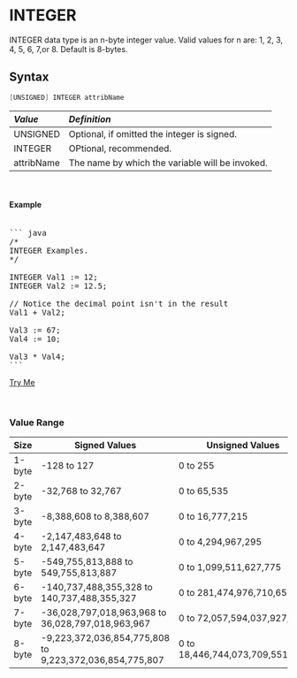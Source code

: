 # INTEGER 
INTEGER data type is an n-byte integer value. Valid values for n are: 1, 2, 3, 4, 5, 6, 7,or 8. Default is 8-bytes.

## Syntax 
```java
[UNSIGNED] INTEGER attribName
```

|*Value*|*Definition*|
|:----|:---------|
UNSIGNED | Optional, if omitted the integer is signed.
INTEGER  | OPtional, recommended.
attribName | The name by which the variable will be invoked.

<br>

#### Example

<pre id="TypeInt_Exp">

``` java
/*
INTEGER Examples.
*/

INTEGER Val1 := 12;
INTEGER Val2 := 12.5;

// Notice the decimal point isn't in the result
Val1 + Val2;

Val3 := 67;
Val4 := 10;

Val3 * Val4;
```
</pre>
<a class="trybutton" href="javascript:OpenECLEditor(['TypeInt_Exp'])"> Try Me </a>

</br>

### Value Range

|Size | Signed Values |	Unsigned Values |
|-----|---------------|-----------------|
1-byte | -128 to 127 | 0 to 255
2-byte | -32,768 to 32,767 | 0 to 65,535
3-byte | -8,388,608 to 8,388,607 |	0 to 16,777,215
4-byte | -2,147,483,648 to 2,147,483,647 |	0 to 4,294,967,295
5-byte | -549,755,813,888 to 549,755,813,887 | 0 to 1,099,511,627,775
6-byte | -140,737,488,355,328 to 140,737,488,355,327 |	0 to 281,474,976,710,655
7-byte | -36,028,797,018,963,968 to 36,028,797,018,963,967 |	0 to 72,057,594,037,927,935
8-byte | -9,223,372,036,854,775,808 to 9,223,372,036,854,775,807	| 0 to 18,446,744,073,709,551,615

</br>
</br>

